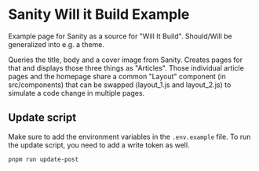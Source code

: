 # Sanity Will it Build Example

Example page for Sanity as a source for "Will It Build".
Should/Will be generalized into e.g. a theme.

Queries the title, body and a cover image from Sanity. Creates pages for that and displays those three things as "Articles".
Those individual article pages and the homepage share a common "Layout" component (in src/components) that can be swapped (layout_1.js and layout_2.js) to simulate a code change in multiple pages.

## Update script

Make sure to add the environment variables in the `.env.example` file. To run the update script, you need to add a write token as well.

```shell
pnpm run update-post
```

